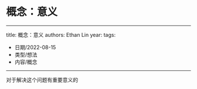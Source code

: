 # 概念：意义


---
title: 概念：意义
authors: Ethan Lin
year:
tags:
  - 日期/2022-08-15 
  - 类型/想法 
  - 内容/概念 
---



对于解决这个问题有重要意义的